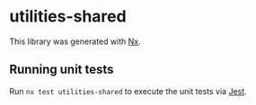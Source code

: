 # utilities-shared

This library was generated with [Nx](https://nx.dev).

## Running unit tests

Run `nx test utilities-shared` to execute the unit tests via [Jest](https://jestjs.io).
